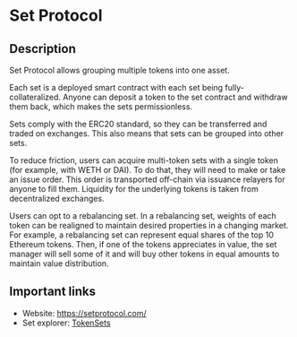 # Set Protocol

## Description

Set Protocol allows grouping multiple tokens into one asset.

Each set is a deployed smart contract with each set being fully-collateralized.  Anyone can deposit a token to the set contract and withdraw them back, which makes the sets permissionless.

Sets comply with the ERC20 standard, so they can be transferred and traded on exchanges. This also means that sets can be grouped into other sets.

To reduce friction, users can acquire multi-token sets with a single token (for example, with WETH or DAI). To do that, they will need to make or take an issue order. This order is transported off-chain via issuance relayers for anyone to fill them. Liquidity for the underlying tokens is taken from decentralized exchanges.

Users can opt to a rebalancing set. In a rebalancing set, weights of each token can be realigned to maintain desired properties in a changing market. For example, a rebalancing set can represent equal shares of the top 10 Ethereum tokens. Then, if one of the tokens appreciates in value, the set manager will sell some of it and will buy other tokens in equal amounts to maintain value distribution.

## Important links

* Website: https://setprotocol.com/
* Set explorer: [TokenSets](https://www.tokensets.com/)
